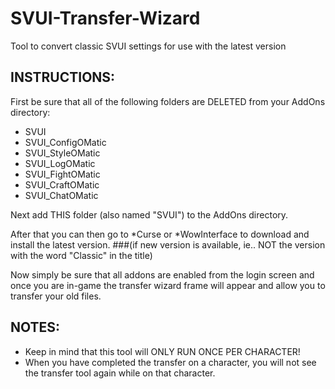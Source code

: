 # SVUI-Transfer-Wizard
Tool to convert classic SVUI settings for use with the latest version

## INSTRUCTIONS:

First be sure that all of the following folders are DELETED from your AddOns directory:

* SVUI
* SVUI_ConfigOMatic
* SVUI_StyleOMatic
* SVUI_LogOMatic
* SVUI_FightOMatic
* SVUI_CraftOMatic
* SVUI_ChatOMatic

Next add THIS folder (also named "SVUI") to the AddOns directory.

After that you can then go to *Curse or *WowInterface to download and install the latest version.
###(if new version is available, ie.. NOT the version with the word "Classic" in the title) 

Now simply be sure that all addons are enabled from the login screen and once you are in-game
the transfer wizard frame will appear and allow you to transfer your old files. 

## NOTES: 
* Keep in mind that this tool will ONLY RUN ONCE PER CHARACTER! 
* When you have completed the transfer on a character, you will not see the transfer tool again while on that character.
